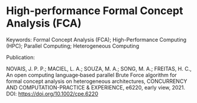 # High-performance Formal Concept Analysis (FCA)
Keywords: Formal Concept Analysis (FCA); High-Performance Computing (HPC); Parallel Computing; Heterogeneous Computing

Publication:

NOVAIS, J. P. P.; MACIEL, L. A.; SOUZA, M. A.; SONG, M. A.; FREITAS, H. C., An open computing language‐based parallel Brute Force algorithm for formal concept analysis on heterogeneous architectures, CONCURRENCY AND COMPUTATION-PRACTICE & EXPERIENCE, e6220, early view, 2021. DOI: https://doi.org/10.1002/cpe.6220
